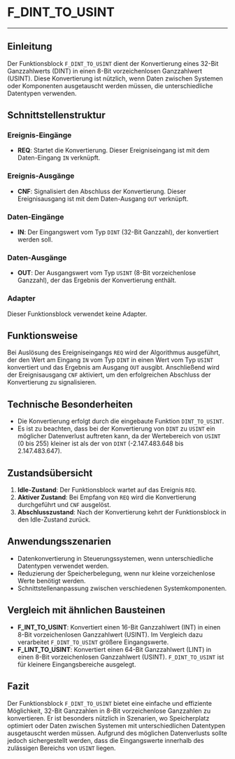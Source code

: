 # F_DINT_TO_USINT

* * * * * * * * * *
## Einleitung
Der Funktionsblock `F_DINT_TO_USINT` dient der Konvertierung eines 32-Bit Ganzzahlwerts (DINT) in einen 8-Bit vorzeichenlosen Ganzzahlwert (USINT). Diese Konvertierung ist nützlich, wenn Daten zwischen Systemen oder Komponenten ausgetauscht werden müssen, die unterschiedliche Datentypen verwenden.

## Schnittstellenstruktur
### **Ereignis-Eingänge**
- **REQ**: Startet die Konvertierung. Dieser Ereigniseingang ist mit dem Daten-Eingang `IN` verknüpft.

### **Ereignis-Ausgänge**
- **CNF**: Signalisiert den Abschluss der Konvertierung. Dieser Ereignisausgang ist mit dem Daten-Ausgang `OUT` verknüpft.

### **Daten-Eingänge**
- **IN**: Der Eingangswert vom Typ `DINT` (32-Bit Ganzzahl), der konvertiert werden soll.

### **Daten-Ausgänge**
- **OUT**: Der Ausgangswert vom Typ `USINT` (8-Bit vorzeichenlose Ganzzahl), der das Ergebnis der Konvertierung enthält.

### **Adapter**
Dieser Funktionsblock verwendet keine Adapter.

## Funktionsweise
Bei Auslösung des Ereigniseingangs `REQ` wird der Algorithmus ausgeführt, der den Wert am Eingang `IN` vom Typ `DINT` in einen Wert vom Typ `USINT` konvertiert und das Ergebnis am Ausgang `OUT` ausgibt. Anschließend wird der Ereignisausgang `CNF` aktiviert, um den erfolgreichen Abschluss der Konvertierung zu signalisieren.

## Technische Besonderheiten
- Die Konvertierung erfolgt durch die eingebaute Funktion `DINT_TO_USINT`.
- Es ist zu beachten, dass bei der Konvertierung von `DINT` zu `USINT` ein möglicher Datenverlust auftreten kann, da der Wertebereich von `USINT` (0 bis 255) kleiner ist als der von `DINT` (-2.147.483.648 bis 2.147.483.647).

## Zustandsübersicht
1. **Idle-Zustand**: Der Funktionsblock wartet auf das Ereignis `REQ`.
2. **Aktiver Zustand**: Bei Empfang von `REQ` wird die Konvertierung durchgeführt und `CNF` ausgelöst.
3. **Abschlusszustand**: Nach der Konvertierung kehrt der Funktionsblock in den Idle-Zustand zurück.

## Anwendungsszenarien
- Datenkonvertierung in Steuerungssystemen, wenn unterschiedliche Datentypen verwendet werden.
- Reduzierung der Speicherbelegung, wenn nur kleine vorzeichenlose Werte benötigt werden.
- Schnittstellenanpassung zwischen verschiedenen Systemkomponenten.

## Vergleich mit ähnlichen Bausteinen
- **F_INT_TO_USINT**: Konvertiert einen 16-Bit Ganzzahlwert (INT) in einen 8-Bit vorzeichenlosen Ganzzahlwert (USINT). Im Vergleich dazu verarbeitet `F_DINT_TO_USINT` größere Eingangswerte.
- **F_LINT_TO_USINT**: Konvertiert einen 64-Bit Ganzzahlwert (LINT) in einen 8-Bit vorzeichenlosen Ganzzahlwert (USINT). `F_DINT_TO_USINT` ist für kleinere Eingangsbereiche ausgelegt.

## Fazit
Der Funktionsblock `F_DINT_TO_USINT` bietet eine einfache und effiziente Möglichkeit, 32-Bit Ganzzahlen in 8-Bit vorzeichenlose Ganzzahlen zu konvertieren. Er ist besonders nützlich in Szenarien, wo Speicherplatz optimiert oder Daten zwischen Systemen mit unterschiedlichen Datentypen ausgetauscht werden müssen. Aufgrund des möglichen Datenverlusts sollte jedoch sichergestellt werden, dass die Eingangswerte innerhalb des zulässigen Bereichs von `USINT` liegen.